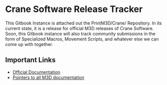 # Crane Software Release Tracker

This Gitbook Instance is attached out the PrintM3D/Crane/ Repository.  In its current state, it is a release for official M3D releases of Crane Software.   Soon, this Gitbook instance will also track community submissions in the form of Specialized Macros, Movement Scripts, and whatever else we can come up with together.

## Important Links

* [Official Documentation](https://crane.printm3d.com)
* [Pointers to all M3D documentation](https://store.printm3d.com/pages/support)

